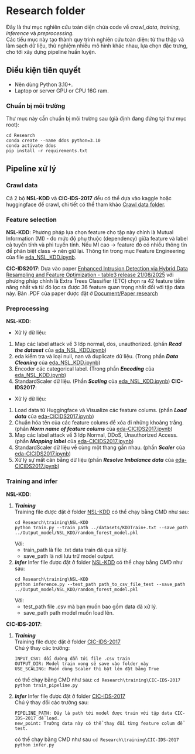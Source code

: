 # Research folder
Đây là thư mục nghiên cứu toàn diện chứa code về  *crawl_data*, *training*, *inference* và *preprocessing*.  
Các tiểu mục này tạo thành quy trình nghiên cứu toàn diện: từ thu thập và làm sạch dữ liệu, thử nghiệm nhiều mô hình khác nhau, lựa chọn đặc trưng, cho tới xây dựng pipeline huấn luyện.  
## Điều kiện tiên quyết
- Nên dùng Python 3.10+.
- Laptop or server GPU or CPU 16G ram.
### Chuẩn bị môi trường
Thư mục này cần chuẩn bị môi trường sau (giả định đang đứng tại thư mục root):
```
cd Research
conda create --name ddos python=3.10
conda activate ddos
pip install -r requirements.txt
```
## Pipeline xử lý
### Crawl data
Cả 2 bộ **NSL-KDD** và **CIC-IDS-2017** đều có thể dựa vào kaggle hoặc huggingface để crawl, chi tiết có thể tham khảo [Crawl data folder](crawl_data).

### Feature selection
**NSL-KDD**: Phương pháp lựa chọn feature cho tập này chính là Mutual Information (MI) - đo mức độ phụ thuộc (dependency) giữa feature và label cả tuyến tính và phi tuyến tính. Nếu MI cao → feature đó có nhiều thông tin để phân biệt class → nên giữ lại. Thông tin trong mục Feature Engineering của file [eda_NSL_KDD.ipynb](notebook\eda_NSL_KDD.ipynb).

**CIC-IDS2017**: Dựa vào paper [Enhanced Intrusion Detection via Hybrid Data Resampling and Feature Optimization - table3 release 21/08/2025](https://ieeexplore.ieee.org/stamp/stamp.jsp?tp=&arnumber=11141474) với phương pháp chính là  Extra Trees Classifier (ETC) chọn ra 42 feature tiềm năng nhất và từ đó lọc ra được 36 feature quan trọng nhất đối với tập data này. Bản .PDF của paper được đặt ở [Document/Paper research](../Document/Paper%20research)

### Preprocessing
**NSL-KDD**: 
* Xử lý dữ liệu:
1. Map các label attack về 3 lớp normal, dos, unauthorized. (phần ***Read the dataset*** của [eda_NSL_KDD.ipynb](notebook\eda_NSL_KDD.ipynb))
2. eda kiểm tra và loại null, nan và duplicate dữ liệu. (Trong phần ***Data Cleaning*** của [eda_NSL_KDD.ipynb](notebook\eda_NSL_KDD.ipynb))
3. Encoder các categorical label. (Trong phần ***Encoding*** của [eda_NSL_KDD.ipynb](notebook\eda_NSL_KDD.ipynb))
4. StandardScaler dữ liệu. (Phần ***Scaling*** của [eda_NSL_KDD.ipynb](notebook\eda_NSL_KDD.ipynb))
**CIC-IDS2017**: 
* Xử lý dữ liệu:
1. Load data từ Huggingface và Visualize các feature colums. (phần ***Load data*** của [eda-CICIDS2017.ipynb](notebook\eda-CICIDS2017.ipynb))
2. Chuẩn hóa tên của các feature colums để xóa đi những khoảng trẳng. (phần ***Norm name of feature colums*** của [eda-CICIDS2017.ipynb](notebook\eda-CICIDS2017.ipynb))
3. Map các label attack về 3 lớp Normal, DDoS, Unauthorized Access. (phần ***Mapping label*** của [eda-CICIDS2017.ipynb](notebook\eda-CICIDS2017.ipynb))
4. StandardScaler dữ liệu về cùng một thang gần nhau. (phần ***Scaler*** của [eda-CICIDS2017.ipynb](notebook\eda-CICIDS2017.ipynb)) 
5. Xử lý sự mất cân bằng dữ liệu (phần ***Resolve Imbalance data*** của [eda-CICIDS2017.ipynb](notebook\eda-CICIDS2017.ipynb))

### Training and infer
**NSL-KDD**: 
1. ***Training***  
Training file được đặt ở folder [NSL-KDD](training\NSL-KDD\train.py) có thể chạy bằng CMD như sau:
    ```
    cd Research\training\NSL-KDD
    python train.py --train_path ../datasets/KDDTrain+.txt --save_path ../Output_model/NSL_KDD/random_forest_model.pkl  
    ```
    Với:
    - train_path là file .txt data train đã qua xử lý.
    - save_path là nơi lưu trữ model output.
2. ***Infer***
Infer file được đặt ở folder [NSL-KDD](training\NSL-KDD\inference.py) có thể chạy bằng CMD như sau:
    ```
    cd Research\training\NSL-KDD
    python inference.py --test_path path_to_csv_file_test --save_path ../Output_model/NSL_KDD/random_forest_model.pkl    
    ```
    Với:
    - test_path file .csv mà bạn muốn bao gồm data đã xử lý.
    - save_path path model muốn load lên.

**CIC-IDS-2017**: 
1. ***Training***  
Training file được đặt ở folder [CIC-IDS-2017](training\CIC-IDS-2017\train_pipeline.py)  
Chú ý thay các trường:
    ```
    INPUT_CSV: đổi đường dẫn tới file .csv train
    OUTPUT_DIR: Model train xong sẽ save vào folder này
    USE_SCALING: Muốn dùng Scaler thì bật lên đặt bằng True
    ```
    có thể chạy bằng CMD như sau:
        ```
        cd Research\training\CIC-IDS-2017
        python train_pipeline.py
        ```  

2. ***Infer***
Infer file được đặt ở folder [CIC-IDS-2017](training\CIC-IDS-2017\infer.py)   
Chú ý thay đổi các trường sau:
    ```
    PIPELINE_PATH: Đây là path tới model được train với tập data CIC-IDS-2017 để load.
    new_point: Trường data này có thể thay đổi từng feature colum để test.
    ```

    có thể chạy bằng CMD như sau
        ```
    cd Research\training\CIC-IDS-2017
    python infer.py
        ```  
